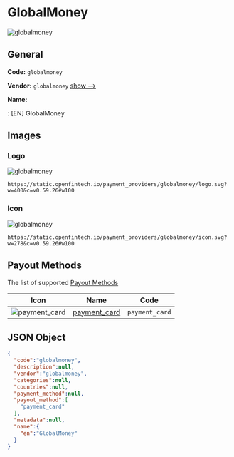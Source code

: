 
# GlobalMoney 
![globalmoney](https://static.openfintech.io/payment_providers/globalmoney/logo.svg?w=400&c=v0.59.26#w100)  

## General 
 
**Code:** `globalmoney` 
 
**Vendor:** `globalmoney` [show -->](/vendors/globalmoney/) 
 
**Name:** 
 
:	[EN] GlobalMoney 
 

## Images 

### Logo 
 
![globalmoney](https://static.openfintech.io/payment_providers/globalmoney/logo.svg?w=400&c=v0.59.26#w100)  

```
https://static.openfintech.io/payment_providers/globalmoney/logo.svg?w=400&c=v0.59.26#w100
```  

### Icon 
 
![globalmoney](https://static.openfintech.io/payment_providers/globalmoney/icon.svg?w=278&c=v0.59.26#w100)  

```
https://static.openfintech.io/payment_providers/globalmoney/icon.svg?w=278&c=v0.59.26#w100
```  

## Payout Methods 
 
The list of supported [Payout Methods](/payout-methods/) 

|Icon|Name|Code| 
|:---:|:---:|:---:| 
|![payment_card](https://static.openfintech.io/payout_methods/payment_card/icon.svg?w=278&c=v0.59.26#w40) |[payment_card](payout-methodspayment_card/)|`payment_card`| 
 

## JSON Object 

```json
{
  "code":"globalmoney",
  "description":null,
  "vendor":"globalmoney",
  "categories":null,
  "countries":null,
  "payment_method":null,
  "payout_method":[
    "payment_card"
  ],
  "metadata":null,
  "name":{
    "en":"GlobalMoney"
  }
}
```  
